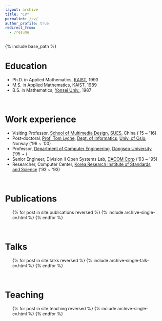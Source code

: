 ```yaml
---
layout: archive
title: "CV"
permalink: /cv/
author_profile: true
redirect_from:
  - /resume
---
```


{% include base_path %}

Education
======
* Ph.D. in Applied Mathematics, [KAIST](https://www.kaist.ac.kr/kr/), 1993
* M.S. in Applied Mathematics, [KAIST](https://www.kaist.ac.kr/kr/), 1989
* B.S. in Mathematics, [Yonsei Univ.](https://www.yonsei.ac.kr/sc/index.do), 1987
<br>   
  
Work experience
======
* Visiting Professor, [School of Multimedia Design](https://iicd.sues.edu.cn/EN/main.htm), [SUES](https://www.sues.edu.cn/), China ('15 ~ '16)
* Post-doctoral, [Prof. Tom Lyche](https://www.mn.uio.no/math/english/people/aca/tom/index%283%29.html), [Dept. of Informatics](https://www.mn.uio.no/english/), [Univ. of Oslo](https://www.uio.no/english/), Norway ('99 ~ '00)
* Professor, [Department of Computer Engineering](https://uni.dongseo.ac.kr/computereng/), [Dongseo University](https://www.dongseo.ac.kr/kr/) ('95 ~ )
* Senior Engineer, Division II Open Systems Lab, [DACOM Corp](https://ko.wikipedia.org/wiki/LG%EB%8D%B0%EC%9D%B4%EC%BD%A4) ('93 ~ '95)
* Researcher, Computer Center, [Korea Research Institute of Standards and Science](https://www.kriss.re.kr/) ('92 ~ '93)
<br>  
  
Publications
======
  <ul>{% for post in site.publications reversed %}
    {% include archive-single-cv.html %}
  {% endfor %}</ul>
<br>     
  
Talks
======
  <ul>{% for post in site.talks reversed %}
    {% include archive-single-talk-cv.html  %}
  {% endfor %}</ul>
<br>     

Teaching
======
  <ul>{% for post in site.teaching reversed %}
    {% include archive-single-cv.html %}
  {% endfor %}</ul>
<br>     
  
  
